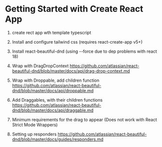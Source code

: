 # Getting Started with Create React App

1. create rect app wth template typescript

2. Install and configure tailwind css (requires react-create-app v5+)

3. Install react-beautiful-dnd (using --force due to dep problems with react 18)

4. Wrap with DragDropContext
https://github.com/atlassian/react-beautiful-dnd/blob/master/docs/api/drag-drop-context.md

5. Wrap with Droppable, add children function
https://github.com/atlassian/react-beautiful-dnd/blob/master/docs/api/droppable.md

6. Add Draggables, with their children functions
https://github.com/atlassian/react-beautiful-dnd/blob/master/docs/api/draggable.md

7. Minimum requirements for the drag to appear
(Does not work with React Strict Mode Wrappers)

8. Setting up responders
https://github.com/atlassian/react-beautiful-dnd/blob/master/docs/guides/responders.md

